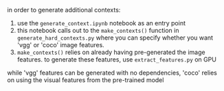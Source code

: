 in order to generate additional contexts:

1. use the `generate_context.ipynb` notebook as an entry point 
2. this notebook calls out to the `make_contexts()` function in `generate_hard_contexts.py` where you can specify whether you want 'vgg' or 'coco' image features.
3. `make_contexts()` relies on already having pre-generated the image features. to generate these features, use `extract_features.py` on GPU

while 'vgg' features can be generated with no dependencies, 'coco' relies on using the visual features from the pre-trained model 
